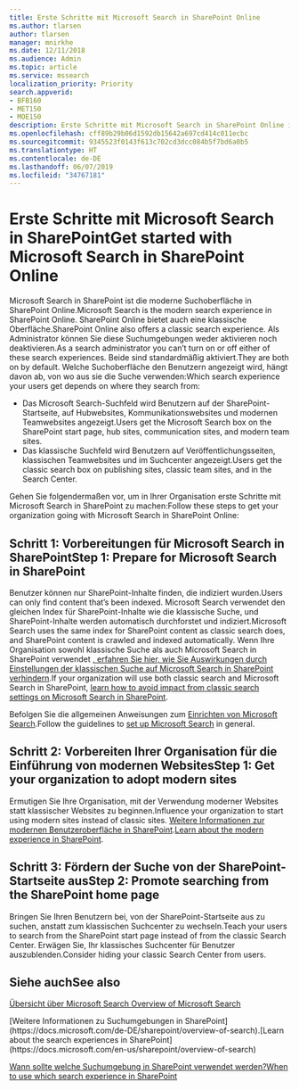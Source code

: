 ```yaml
---
title: Erste Schritte mit Microsoft Search in SharePoint Online
ms.author: tlarsen
author: tlarsen
manager: mnirkhe
ms.date: 12/11/2018
ms.audience: Admin
ms.topic: article
ms.service: mssearch
localization_priority: Priority
search.appverid:
- BFB160
- MET150
- MOE150
description: Erste Schritte mit Microsoft Search in SharePoint Online in Ihrer Organisation
ms.openlocfilehash: cff89b29b06d1592db15642a697cd414c011ecbc
ms.sourcegitcommit: 9345523f0143f613c702cd3dcc084b5f7bd6a0b5
ms.translationtype: HT
ms.contentlocale: de-DE
ms.lasthandoff: 06/07/2019
ms.locfileid: "34767181"
---
```

# <a name="get-started-with-microsoft-search-in-sharepoint"></a><span data-ttu-id="fde74-103">Erste Schritte mit Microsoft Search in SharePoint</span><span class="sxs-lookup"><span data-stu-id="fde74-103">Get started with Microsoft Search in SharePoint Online</span></span>

<span data-ttu-id="fde74-104">Microsoft Search in SharePoint ist die moderne Suchoberfläche in SharePoint Online.</span><span class="sxs-lookup"><span data-stu-id="fde74-104">Microsoft Search is the modern search experience in SharePoint Online.</span></span> <span data-ttu-id="fde74-105">SharePoint Online bietet auch eine klassische Oberfläche.</span><span class="sxs-lookup"><span data-stu-id="fde74-105">SharePoint Online also offers a classic search experience.</span></span> <span data-ttu-id="fde74-106">Als Administrator können Sie diese Suchumgebungen weder aktivieren noch deaktivieren.</span><span class="sxs-lookup"><span data-stu-id="fde74-106">As a search administrator you can’t turn on or off either of these search experiences.</span></span> <span data-ttu-id="fde74-107">Beide sind standardmäßig aktiviert.</span><span class="sxs-lookup"><span data-stu-id="fde74-107">They are both on by default.</span></span> <span data-ttu-id="fde74-108">Welche Suchoberfläche den Benutzern angezeigt wird, hängt davon ab, von wo aus sie die Suche verwenden:</span><span class="sxs-lookup"><span data-stu-id="fde74-108">Which search experience your users get depends on where they search from:</span></span>

- <span data-ttu-id="fde74-109">Das Microsoft Search-Suchfeld wird Benutzern auf der SharePoint-Startseite, auf Hubwebsites, Kommunikationswebsites und modernen Teamwebsites angezeigt.</span><span class="sxs-lookup"><span data-stu-id="fde74-109">Users get the Microsoft Search box on the SharePoint start page, hub sites, communication sites, and modern team sites.</span></span>
- <span data-ttu-id="fde74-110">Das klassische Suchfeld wird Benutzern auf Veröffentlichungsseiten, klassischen Teamwebsites und im Suchcenter angezeigt.</span><span class="sxs-lookup"><span data-stu-id="fde74-110">Users get the classic search box on publishing sites, classic team sites, and in the Search Center.</span></span>

<span data-ttu-id="fde74-111">Gehen Sie folgendermaßen vor, um in Ihrer Organisation erste Schritte mit Microsoft Search in SharePoint zu machen:</span><span class="sxs-lookup"><span data-stu-id="fde74-111">Follow these steps to get your organization going with Microsoft Search in SharePoint Online:</span></span>

## <a name="step-1-prepare-for-microsoft-search-in-sharepoint"></a><span data-ttu-id="fde74-112">Schritt 1: Vorbereitungen für Microsoft Search in SharePoint</span><span class="sxs-lookup"><span data-stu-id="fde74-112">Step 1: Prepare for Microsoft Search in SharePoint</span></span>

<span data-ttu-id="fde74-113">Benutzer können nur SharePoint-Inhalte finden, die indiziert wurden.</span><span class="sxs-lookup"><span data-stu-id="fde74-113">Users can only find content that’s been indexed.</span></span> <span data-ttu-id="fde74-114">Microsoft Search verwendet den gleichen Index für SharePoint-Inhalte wie die klassische Suche, und SharePoint-Inhalte werden automatisch durchforstet und indiziert.</span><span class="sxs-lookup"><span data-stu-id="fde74-114">Microsoft Search uses the same index for SharePoint content as classic search does, and SharePoint content is crawled and indexed automatically.</span></span> <span data-ttu-id="fde74-115">Wenn Ihre Organisation sowohl klassische Suche als auch Microsoft Search in SharePoint verwendet [, erfahren Sie hier, wie Sie Auswirkungen durch Einstellungen der klassischen Suche auf Microsoft Search in SharePoint verhindern](https://docs.microsoft.com/sharepoint/differences-classic-modern-search).</span><span class="sxs-lookup"><span data-stu-id="fde74-115">If your organization will use both classic search and Microsoft Search in SharePoint, [learn how to avoid impact from classic search settings on Microsoft Search in SharePoint](https://docs.microsoft.com/sharepoint/differences-classic-modern-search).</span></span>

<span data-ttu-id="fde74-116">Befolgen Sie die allgemeinen Anweisungen zum [Einrichten von Microsoft Search](set-up-microsoft-search.md).</span><span class="sxs-lookup"><span data-stu-id="fde74-116">Follow the guidelines to [set up Microsoft Search](set-up-microsoft-search.md) in general.</span></span>


## <a name="step-2-get-your-organization-to-adopt-modern-sites"></a><span data-ttu-id="fde74-117">Schritt 2: Vorbereiten Ihrer Organisation für die Einführung von modernen Websites</span><span class="sxs-lookup"><span data-stu-id="fde74-117">Step 1: Get your organization to adopt modern sites</span></span>

<span data-ttu-id="fde74-118">Ermutigen Sie Ihre Organisation, mit der Verwendung moderner Websites statt klassischer Websites zu beginnen.</span><span class="sxs-lookup"><span data-stu-id="fde74-118">Influence your organization to start using modern sites instead of classic sites.</span></span> <span data-ttu-id="fde74-119">[Weitere Informationen zur modernen Benutzeroberfläche in SharePoint](https://support.office.com/article/SharePoint-classic-and-modern-experiences-5725c103-505d-4a6e-9350-300d3ec7d73f).</span><span class="sxs-lookup"><span data-stu-id="fde74-119">[Learn about the modern experience in SharePoint](https://support.office.com/article/SharePoint-classic-and-modern-experiences-5725c103-505d-4a6e-9350-300d3ec7d73f).</span></span>

## <a name="step-3-promote-searching-from-the-sharepoint-start-page"></a><span data-ttu-id="fde74-120">Schritt 3: Fördern der Suche von der SharePoint-Startseite aus</span><span class="sxs-lookup"><span data-stu-id="fde74-120">Step 2: Promote searching from the SharePoint home page</span></span>

<span data-ttu-id="fde74-121">Bringen Sie Ihren Benutzern bei, von der SharePoint-Startseite aus zu suchen, anstatt zum klassischen Suchcenter zu wechseln.</span><span class="sxs-lookup"><span data-stu-id="fde74-121">Teach your users to search from the SharePoint start page instead of from the classic Search Center.</span></span> <span data-ttu-id="fde74-122">Erwägen Sie, Ihr klassisches Suchcenter für Benutzer auszublenden.</span><span class="sxs-lookup"><span data-stu-id="fde74-122">Consider hiding your classic Search Center from users.</span></span>

## <a name="see-also"></a><span data-ttu-id="fde74-123">Siehe auch</span><span class="sxs-lookup"><span data-stu-id="fde74-123">See also</span></span>
[<span data-ttu-id="fde74-124">Übersicht über Microsoft Search </span><span class="sxs-lookup"><span data-stu-id="fde74-124">Overview of Microsoft Search</span></span>](overview-microsoft-search.md)

<span data-ttu-id="fde74-125">
  [Weitere Informationen zu Suchumgebungen in SharePoint](https://docs.microsoft.com/de-DE/sharepoint/overview-of-search).</span><span class="sxs-lookup"><span data-stu-id="fde74-125">[Learn about the search experiences in SharePoint](https://docs.microsoft.com/en-us/sharepoint/overview-of-search)</span></span>

[<span data-ttu-id="fde74-126">Wann sollte welche Suchumgebung in SharePoint verwendet werden?</span><span class="sxs-lookup"><span data-stu-id="fde74-126">When to use which search experience in SharePoint</span></span>](https://docs.microsoft.com/sharepoint/get-started-with-modern-search-experience)